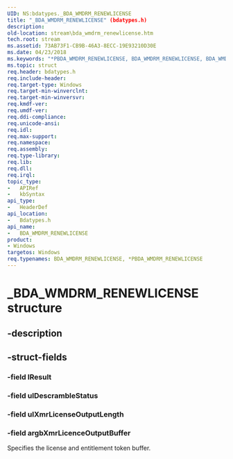 ```yaml
---
UID: NS:bdatypes._BDA_WMDRM_RENEWLICENSE
title: "_BDA_WMDRM_RENEWLICENSE" (bdatypes.h)
description: 
old-location: stream\bda_wmdrm_renewlicense.htm
tech.root: stream
ms.assetid: 73AB73F1-CB9B-46A3-8ECC-19E93210D30E
ms.date: 04/23/2018
ms.keywords: "*PBDA_WMDRM_RENEWLICENSE, BDA_WMDRM_RENEWLICENSE, BDA_WMDRM_RENEWLICENSE structure [Streaming Media Devices], PBDA_WMDRM_RENEWLICENSE, PBDA_WMDRM_RENEWLICENSE structure pointer [Streaming Media Devices], _BDA_WMDRM_RENEWLICENSE, bdatypes/BDA_WMDRM_RENEWLICENSE, bdatypes/PBDA_WMDRM_RENEWLICENSE, stream.bda_wmdrm_renewlicense"
ms.topic: struct
req.header: bdatypes.h
req.include-header: 
req.target-type: Windows
req.target-min-winverclnt: 
req.target-min-winversvr: 
req.kmdf-ver: 
req.umdf-ver: 
req.ddi-compliance: 
req.unicode-ansi: 
req.idl: 
req.max-support: 
req.namespace: 
req.assembly: 
req.type-library: 
req.lib: 
req.dll: 
req.irql: 
topic_type:
-	APIRef
-	kbSyntax
api_type:
-	HeaderDef
api_location:
-	Bdatypes.h
api_name:
-	BDA_WMDRM_RENEWLICENSE
product:
- Windows
targetos: Windows
req.typenames: BDA_WMDRM_RENEWLICENSE, *PBDA_WMDRM_RENEWLICENSE
---
```


# _BDA_WMDRM_RENEWLICENSE structure


## -description





## -struct-fields




### -field lResult


### -field ulDescrambleStatus


### -field ulXmrLicenseOutputLength


### -field argbXmrLicenceOutputBuffer

Specifies the license and entitlement token buffer.

